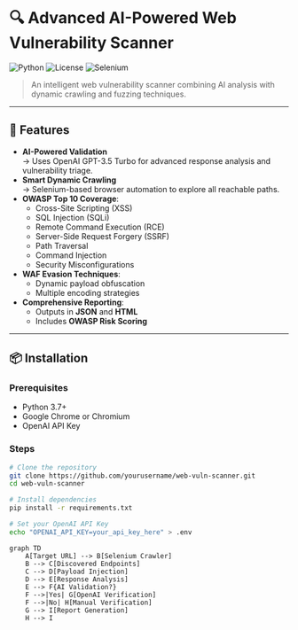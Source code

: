 # 🔍 Advanced AI-Powered Web Vulnerability Scanner

![Python](https://img.shields.io/badge/Python-3.7+-blue?logo=python)
![License](https://img.shields.io/badge/License-MIT-green)
![Selenium](https://img.shields.io/badge/Testing-Selenium-yellowgreen?logo=selenium)

> An intelligent web vulnerability scanner combining AI analysis with dynamic crawling and fuzzing techniques.

---

## 🚀 Features

- **AI-Powered Validation**  
  → Uses OpenAI GPT-3.5 Turbo for advanced response analysis and vulnerability triage.  
- **Smart Dynamic Crawling**  
  → Selenium-based browser automation to explore all reachable paths.  
- **OWASP Top 10 Coverage**:
  - Cross-Site Scripting (XSS)
  - SQL Injection (SQLi)
  - Remote Command Execution (RCE)
  - Server-Side Request Forgery (SSRF)
  - Path Traversal
  - Command Injection
  - Security Misconfigurations
- **WAF Evasion Techniques**:
  - Dynamic payload obfuscation
  - Multiple encoding strategies
- **Comprehensive Reporting**:
  - Outputs in **JSON** and **HTML**
  - Includes **OWASP Risk Scoring**

---

## 📦 Installation

### Prerequisites

- Python 3.7+
- Google Chrome or Chromium
- OpenAI API Key

### Steps

```bash
# Clone the repository
git clone https://github.com/yourusername/web-vuln-scanner.git
cd web-vuln-scanner

# Install dependencies
pip install -r requirements.txt

# Set your OpenAI API Key
echo "OPENAI_API_KEY=your_api_key_here" > .env

```

```mermaid
graph TD
    A[Target URL] --> B[Selenium Crawler]
    B --> C[Discovered Endpoints]
    C --> D[Payload Injection]
    D --> E[Response Analysis]
    E --> F{AI Validation?}
    F -->|Yes| G[OpenAI Verification]
    F -->|No| H[Manual Verification]
    G --> I[Report Generation]
    H --> I
```


